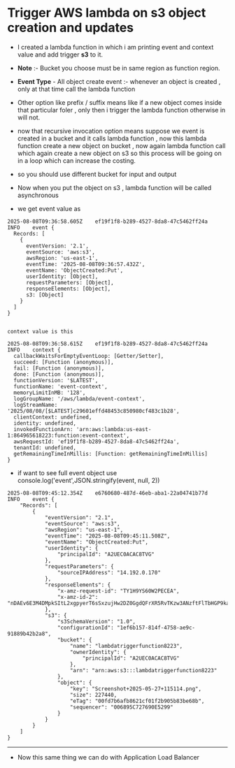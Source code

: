 # Trigger AWS lambda on s3 object creation and updates 

- I created a lambda function in which i am printing event and context value and add trigger **s3** to it. 
- **Note** :- Bucket you choose must be in same  region  as function region.

- **Event Type** - All object create event :- whenever an object is created , only at that time call the lambda function 

- Other option like prefix / suffix means like if a new object comes inside that particular foler , only then i trigger the lambda function otherwise in will not. 

- now that recursive invocation option means suppose we event is created in a bucket and it calls lambda function , now this lambda function create a new object on bucket , now again lambda function call which again create a new object on s3 so this process will be going on in a loop which can increase the costing.

- so you should use different bucket for input and output

- Now when you put the object on s3 , lambda function will be called asynchronous

- we get event value as 
```
2025-08-08T09:36:58.605Z	ef19f1f8-b289-4527-8da8-47c5462ff24a	INFO	event {
  Records: [
    {
      eventVersion: '2.1',
      eventSource: 'aws:s3',
      awsRegion: 'us-east-1',
      eventTime: '2025-08-08T09:36:57.432Z',
      eventName: 'ObjectCreated:Put',
      userIdentity: [Object],
      requestParameters: [Object],
      responseElements: [Object],
      s3: [Object]
    }
  ]
}

```

```

context value is this 

2025-08-08T09:36:58.615Z	ef19f1f8-b289-4527-8da8-47c5462ff24a	INFO	context {
  callbackWaitsForEmptyEventLoop: [Getter/Setter],
  succeed: [Function (anonymous)],
  fail: [Function (anonymous)],
  done: [Function (anonymous)],
  functionVersion: '$LATEST',
  functionName: 'event-context',
  memoryLimitInMB: '128',
  logGroupName: '/aws/lambda/event-context',
  logStreamName: '2025/08/08/[$LATEST]c29601effd48453c850980cf483c1b28',
  clientContext: undefined,
  identity: undefined,
  invokedFunctionArn: 'arn:aws:lambda:us-east-1:864965618223:function:event-context',
  awsRequestId: 'ef19f1f8-b289-4527-8da8-47c5462ff24a',
  tenantId: undefined,
  getRemainingTimeInMillis: [Function: getRemainingTimeInMillis]
}

```


- if want to see full event object use   console.log('event',JSON.stringify(event, null, 2))

```
2025-08-08T09:45:12.354Z	e6760680-487d-46eb-aba1-22a04741b77d	INFO	event {
    "Records": [
        {
            "eventVersion": "2.1",
            "eventSource": "aws:s3",
            "awsRegion": "us-east-1",
            "eventTime": "2025-08-08T09:45:11.508Z",
            "eventName": "ObjectCreated:Put",
            "userIdentity": {
                "principalId": "A2UEC0ACAC8TVG"
            },
            "requestParameters": {
                "sourceIPAddress": "14.192.0.170"
            },
            "responseElements": {
                "x-amz-request-id": "TY1H9YS60W2PECEA",
                "x-amz-id-2": "nDAEv6E3M4DMpkSItL2xgpyerT6sSxzujHw2DZ0GgdQFrXR5RvTKzw3ANzftFlTbHGP9kazY3XmwOQy6lO3IfLlWKq5wO8JR"
            },
            "s3": {
                "s3SchemaVersion": "1.0",
                "configurationId": "1ef6b157-814f-4758-ae9c-91889b42b2a8",
                "bucket": {
                    "name": "lambdatriggerfunction8223",
                    "ownerIdentity": {
                        "principalId": "A2UEC0ACAC8TVG"
                    },
                    "arn": "arn:aws:s3:::lambdatriggerfunction8223"
                },
                "object": {
                    "key": "Screenshot+2025-05-27+115114.png",
                    "size": 227440,
                    "eTag": "00fd7b6afb8621cf01f2b905b83be68b",
                    "sequencer": "006895C727690E5299"
                }
            }
        }
    ]
}

```

---


- Now this same thing we can do with Application Load Balancer
